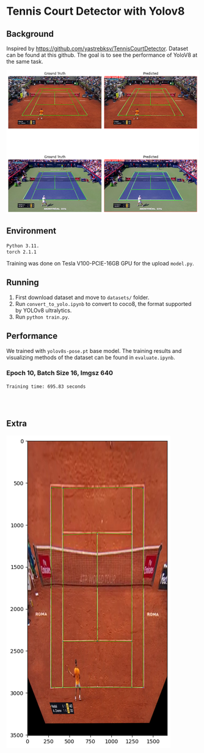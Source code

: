 # Tennis Court Detector with Yolov8

## Background
Inspired by https://github.com/yastrebksv/TennisCourtDetector. Dataset can be found at this github. The goal is to see the performance of YoloV8 at the same task.

![](images/output3.png)

## Environment
```
Python 3.11.
torch 2.1.1
```

Training was done on Tesla V100-PCIE-16GB GPU for the upload `model.py`.

## Running
1. First download dataset and move to `datasets/` folder.
2. Run `convert_to_yolo.ipynb` to convert to coco8, the format supported by YOLOv8 ultralytics.
3. Run `python train.py`.


## Performance
We trained with `yolov8s-pose.pt` base model. The training results and visualizing methods of the dataset can be found in `evaluate.ipynb`.

### Epoch 10, Batch Size 16, Imgsz 640
```
Training time: 695.83 seconds




```



## Extra
![](images/output1.png)